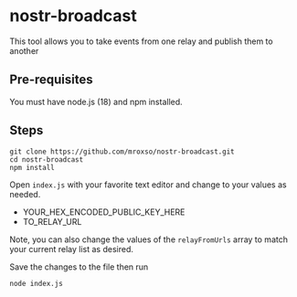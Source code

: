 # nostr-broadcast

This tool allows you to take events from one relay and publish them to another

## Pre-requisites

You must have node.js (18) and npm installed.

## Steps

```
git clone https://github.com/mroxso/nostr-broadcast.git
cd nostr-broadcast
npm install
```

Open `index.js` with your favorite text editor and change to your values as needed.

- YOUR_HEX_ENCODED_PUBLIC_KEY_HERE
- TO_RELAY_URL

Note, you can also change the values of the `relayFromUrls` array to match your current relay list as desired.

Save the changes to the file then run

```
node index.js
```
